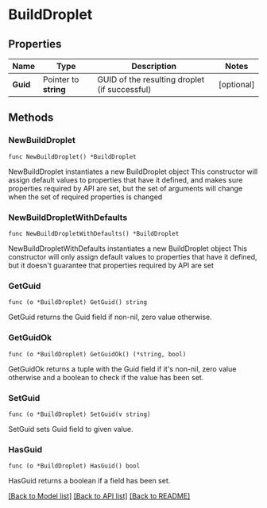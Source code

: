 # BuildDroplet

## Properties

Name | Type | Description | Notes
------------ | ------------- | ------------- | -------------
**Guid** | Pointer to **string** | GUID of the resulting droplet (if successful) | [optional] 

## Methods

### NewBuildDroplet

`func NewBuildDroplet() *BuildDroplet`

NewBuildDroplet instantiates a new BuildDroplet object
This constructor will assign default values to properties that have it defined,
and makes sure properties required by API are set, but the set of arguments
will change when the set of required properties is changed

### NewBuildDropletWithDefaults

`func NewBuildDropletWithDefaults() *BuildDroplet`

NewBuildDropletWithDefaults instantiates a new BuildDroplet object
This constructor will only assign default values to properties that have it defined,
but it doesn't guarantee that properties required by API are set

### GetGuid

`func (o *BuildDroplet) GetGuid() string`

GetGuid returns the Guid field if non-nil, zero value otherwise.

### GetGuidOk

`func (o *BuildDroplet) GetGuidOk() (*string, bool)`

GetGuidOk returns a tuple with the Guid field if it's non-nil, zero value otherwise
and a boolean to check if the value has been set.

### SetGuid

`func (o *BuildDroplet) SetGuid(v string)`

SetGuid sets Guid field to given value.

### HasGuid

`func (o *BuildDroplet) HasGuid() bool`

HasGuid returns a boolean if a field has been set.


[[Back to Model list]](../README.md#documentation-for-models) [[Back to API list]](../README.md#documentation-for-api-endpoints) [[Back to README]](../README.md)


